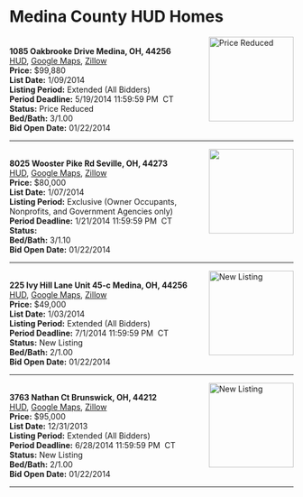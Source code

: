 # Medina County HUD Homes

[<img alt="Price Reduced" src="https://www.hudhomestore.com/pages/ImageShow.aspx?Case=412-516234" align="right" style="height:150px;">](http://www.hudhomestore.com/Listing/PropertyDetails.aspx?caseNumber=412-516234)  
**1085 Oakbrooke Drive Medina, OH, 44256**  
[HUD](http://www.hudhomestore.com/Listing/PropertyDetails.aspx?caseNumber=412-516234), [Google Maps](http://maps.google.com/maps?q=1085+Oakbrooke+Drive+Medina%2C+OH%2C+44256), [Zillow](http://www.zillow.com/homes/1085+Oakbrooke+Drive+Medina%2C+OH%2C+44256/)  
**Price:** $99,880  
**List Date:** 1/09/2014  
**Listing Period:** Extended (All Bidders)  
**Period Deadline:** 5/19/2014 11:59:59 PM  CT  
**Status:** Price Reduced  
**Bed/Bath:** 3/1.00  
**Bid Open Date:** 01/22/2014

***

[<img alt="" src="https://www.hudhomestore.com/pages/ImageShow.aspx?Case=412-586176" align="right" style="height:150px;">](http://www.hudhomestore.com/Listing/PropertyDetails.aspx?caseNumber=412-586176)  
**8025 Wooster Pike Rd Seville, OH, 44273**  
[HUD](http://www.hudhomestore.com/Listing/PropertyDetails.aspx?caseNumber=412-586176), [Google Maps](http://maps.google.com/maps?q=8025+Wooster+Pike+Rd+Seville%2C+OH%2C+44273), [Zillow](http://www.zillow.com/homes/8025+Wooster+Pike+Rd+Seville%2C+OH%2C+44273/)  
**Price:** $80,000  
**List Date:** 1/07/2014  
**Listing Period:** Exclusive (Owner Occupants, Nonprofits, and Government Agencies only)  
**Period Deadline:** 1/21/2014 11:59:59 PM  CT  
**Status:**   
**Bed/Bath:** 3/1.10  
**Bid Open Date:** 01/22/2014

***

[<img alt="New Listing" src="https://www.hudhomestore.com/pages/ImageShow.aspx?Case=412-587354" align="right" style="height:150px;">](http://www.hudhomestore.com/Listing/PropertyDetails.aspx?caseNumber=412-587354)  
**225 Ivy Hill Lane Unit 45-c Medina, OH, 44256**  
[HUD](http://www.hudhomestore.com/Listing/PropertyDetails.aspx?caseNumber=412-587354), [Google Maps](http://maps.google.com/maps?q=225+Ivy+Hill+Lane+Unit+45-c+Medina%2C+OH%2C+44256), [Zillow](http://www.zillow.com/homes/225+Ivy+Hill+Lane+Unit+45-c+Medina%2C+OH%2C+44256/)  
**Price:** $49,000  
**List Date:** 1/03/2014  
**Listing Period:** Extended (All Bidders)  
**Period Deadline:** 7/1/2014 11:59:59 PM  CT  
**Status:** New Listing  
**Bed/Bath:** 2/1.00  
**Bid Open Date:** 01/22/2014

***

[<img alt="New Listing" src="https://www.hudhomestore.com/pages/ImageShow.aspx?Case=412-547942" align="right" style="height:150px;">](http://www.hudhomestore.com/Listing/PropertyDetails.aspx?caseNumber=412-547942)  
**3763 Nathan Ct Brunswick, OH, 44212**  
[HUD](http://www.hudhomestore.com/Listing/PropertyDetails.aspx?caseNumber=412-547942), [Google Maps](http://maps.google.com/maps?q=3763+Nathan+Ct+Brunswick%2C+OH%2C+44212), [Zillow](http://www.zillow.com/homes/3763+Nathan+Ct+Brunswick%2C+OH%2C+44212/)  
**Price:** $95,000  
**List Date:** 12/31/2013  
**Listing Period:** Extended (All Bidders)  
**Period Deadline:** 6/28/2014 11:59:59 PM  CT  
**Status:** New Listing  
**Bed/Bath:** 2/1.00  
**Bid Open Date:** 01/22/2014

***

